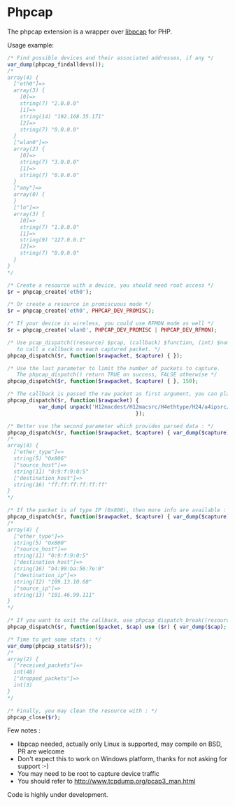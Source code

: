 # Phpcap

The phpcap extension is a wrapper over [libpcap](http://www.tcpdump.org/pcap3_man.html) for PHP.

Usage example:

```php
/* Find possible devices and their associated addresses, if any */
var_dump(phpcap_findalldevs());
/*
array(4) {
  ["eth0"]=>
  array(3) {
    [0]=>
    string(7) "2.0.0.0"
    [1]=>
    string(14) "192.168.35.171"
    [2]=>
    string(7) "0.0.0.0"
  }
  ["wlan0"]=>
  array(2) {
    [0]=>
    string(7) "3.0.0.0"
    [1]=>
    string(7) "0.0.0.0"
  }
  ["any"]=>
  array(0) {
  }
  ["lo"]=>
  array(3) {
    [0]=>
    string(7) "1.0.0.0"
    [1]=>
    string(9) "127.0.0.1"
    [2]=>
    string(7) "0.0.0.0"
  }
}
*/

/* Create a resource with a device, you should need root access */
$r = phpcap_create('eth0');

/* Or create a resource in promiscuous mode */
$r = phpcap_create('eth0', PHPCAP_DEV_PROMISC);

/* If your device is wireless, you could use RFMON mode as well */
$r = phpcap_create('wlan0', PHPCAP_DEV_PROMISC | PHPCAP_DEV_RFMON);

/* Use pcap_dispatch((resource) $pcap, (callback) $function, (int) $num_of_packet)
   to call a callback on each captured packet. */
phpcap_dispatch($r, function($rawpacket, $capture) { });

/* Use the last parameter to limit the number of packets to capture.
   The phpcap_dispatch() return TRUE on success, FALSE otherwise */
phpcap_dispatch($r, function($rawpacket, $capture) { }, 150);

/* The callback is passed the raw packet as first argument, you can play with raw data : */
phpcap_dispatch($r, function($rawpacket) { 
          var_dump( unpack('H12macdest/H12macsrc/H4ethtype/H24/a4ipsrc/a4ipdest',$rawpacket) 
                                         });

/* Better use the second parameter which provides parsed data : */
phpcap_dispatch($r, function($rawpacket, $capture) { var_dump($capture) });
/*
array(4) {
  ["ether_type"]=>
  string(5) "Ox806"
  ["source_host"]=>
  string(11) "0:9:f:9:0:5"
  ["destination_host"]=>
  string(16) "ff:ff:ff:ff:ff:ff"
}
*/

/* If the packet is of type IP (0x800), then more info are available : */
phpcap_dispatch($r, function($rawpacket, $capture) { var_dump($capture) });
/*
array(4) {
  ["ether_type"]=>
  string(5) "Ox800"
  ["source_host"]=>
  string(11) "0:9:f:9:0:5"
  ["destination_host"]=>
  string(16) "b4:99:ba:56:7e:0"
  ["destination_ip"]=>
  string(12) "109.13.10.68"
  ["source_ip"]=>
  string(13) "101.46.99.111"
}
*/

/* If you want to exit the callback, use phpcap_dispatch_break((resource) $pcap); */
phpcap_dispatch($r, function($packet, $cap) use ($r) { var_dump($cap); if(/*something*/) { phpcap_dispatch_break($r); }});

/* Time to get some stats : */
var_dump(phpcap_stats($r));
/*
array(2) {
  ["received_packets"]=>
  int(48)
  ["dropped_packets"]=>
  int(3)
}
*/

/* Finally, you may clean the resource with : */
phpcap_close($r);
```

Few notes :

* libpcap needed, actually only Linux is supported, may compile on BSD, PR are welcome
* Don't expect this to work on Windows platform, thanks for not asking for support :-)
* You may need to be root to capture device traffic
* You should refer to http://www.tcpdump.org/pcap3_man.html

Code is highly under development.
